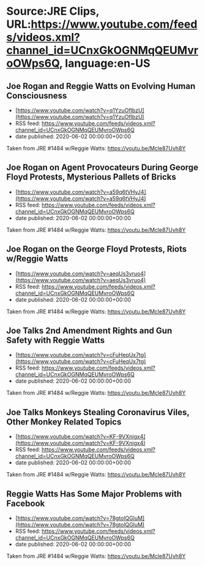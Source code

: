 # Source:JRE Clips, URL:https://www.youtube.com/feeds/videos.xml?channel_id=UCnxGkOGNMqQEUMvroOWps6Q, language:en-US

## Joe Rogan and Reggie Watts on Evolving Human Consciousness
 - [https://www.youtube.com/watch?v=q1YzuOfIbzU](https://www.youtube.com/watch?v=q1YzuOfIbzU)
 - RSS feed: https://www.youtube.com/feeds/videos.xml?channel_id=UCnxGkOGNMqQEUMvroOWps6Q
 - date published: 2020-06-02 00:00:00+00:00

Taken from JRE #1484 w/Reggie Watts: https://youtu.be/Mcle87Uvh8Y

## Joe Rogan on Agent Provocateurs During George Floyd Protests, Mysterious Pallets of Bricks
 - [https://www.youtube.com/watch?v=a59q6tVHyJ4](https://www.youtube.com/watch?v=a59q6tVHyJ4)
 - RSS feed: https://www.youtube.com/feeds/videos.xml?channel_id=UCnxGkOGNMqQEUMvroOWps6Q
 - date published: 2020-06-02 00:00:00+00:00

Taken from JRE #1484 w/Reggie Watts:
https://youtu.be/Mcle87Uvh8Y

## Joe Rogan on the George Floyd Protests, Riots w/Reggie Watts
 - [https://www.youtube.com/watch?v=aeqUs3yruo4](https://www.youtube.com/watch?v=aeqUs3yruo4)
 - RSS feed: https://www.youtube.com/feeds/videos.xml?channel_id=UCnxGkOGNMqQEUMvroOWps6Q
 - date published: 2020-06-02 00:00:00+00:00

Taken from JRE #1484 w/Reggie Watts:
https://youtu.be/Mcle87Uvh8Y

## Joe Talks 2nd Amendment Rights and Gun Safety with Reggie Watts
 - [https://www.youtube.com/watch?v=cFuHeqUx7tg](https://www.youtube.com/watch?v=cFuHeqUx7tg)
 - RSS feed: https://www.youtube.com/feeds/videos.xml?channel_id=UCnxGkOGNMqQEUMvroOWps6Q
 - date published: 2020-06-02 00:00:00+00:00

Taken from JRE #1484 w/Reggie Watts:
https://youtu.be/Mcle87Uvh8Y

## Joe Talks Monkeys Stealing Coronavirus Viles, Other Monkey Related Topics
 - [https://www.youtube.com/watch?v=KF-9VXnigx4](https://www.youtube.com/watch?v=KF-9VXnigx4)
 - RSS feed: https://www.youtube.com/feeds/videos.xml?channel_id=UCnxGkOGNMqQEUMvroOWps6Q
 - date published: 2020-06-02 00:00:00+00:00

Taken from JRE #1484 w/Reggie Watts:
https://youtu.be/Mcle87Uvh8Y

## Reggie Watts Has Some Major Problems with Facebook
 - [https://www.youtube.com/watch?v=78gtolQGluM](https://www.youtube.com/watch?v=78gtolQGluM)
 - RSS feed: https://www.youtube.com/feeds/videos.xml?channel_id=UCnxGkOGNMqQEUMvroOWps6Q
 - date published: 2020-06-02 00:00:00+00:00

Taken from JRE #1484 w/Reggie Watts: https://youtu.be/Mcle87Uvh8Y

